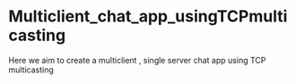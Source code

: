 # Multiclient_chat_app_usingTCPmulticasting
Here we aim to create a multiclient , single server chat app using TCP multicasting 
